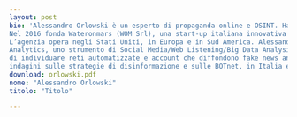 ```yaml
---
layout: post
bio: 'Alessandro Orlowski è un esperto di propaganda online e OSINT. Ha cominciato a lavorare nel mondo della comunicazione in Italia e nel Regno Unito dall’età di 22 anni. 
Nel 2016 fonda Wateronmars (WOM Srl), una start-up italiana innovativa e un’agenzia specializzata nell’analisi dei dati, il cui obiettivo è implementare strategie di comunicazione data-driven per enti governativi o politici, organizzazioni non governative e vari brand.
L’agenzia opera negli Stati Uniti, in Europa e in Sud America. Alessandro Orlowski con un team di sviluppatori ha creato Metatron
Analytics, uno strumento di Social Media/Web Listening/Big Data Analysis che consente di monitorare le reti sociali e che consente
di individuare reti automatizzate e account che diffondono fake news analizzando così come queste informazioni sono diventate virali. Negli ultimi due anni Alex Orlowski è stato più volte citato dai media italiani ed europei per le sue
indagini sulle strategie di disinformazione e sulle BOTnet, in Italia e in Spagna, e su come queste possano essere collegate alla propaganda russa. Ha anche scritto diversi articoli per la rivista Rolling Stone ed è stato ospite di Report,di Fanpage, Piazza Pulita e SkyTG24.'
download: orlowski.pdf
nome: "Alessandro Orlowski"
titolo: "Titolo"

---
```

